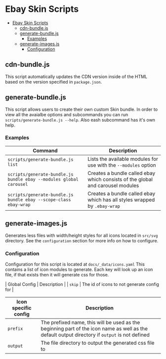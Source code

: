 # Ebay Skin Scripts

-   [Ebay Skin Scripts](#ebay-skin-scripts)
    -   [cdn-bundle.js](#cdn-bundlejs)
    -   [generate-bundle.js](#generate-bundlejs)
        -   [Examples](#examples)
    -   [generate-images.js](#generate-imagesjs)
        -   [Configuration](#configuration)

## cdn-bundle.js

This script automatically updates the CDN version inside of the HTML based on the version specified in `package.json`.

## generate-bundle.js

This script allows users to create their own custom Skin bundle.
In order to view all the avaialbe options and subcommands you can run `scripts/generate-bundle.js --help`. Also eash subcommand has it's own help.

### Examples

| Command                                                            | Description                                                                    |
| ------------------------------------------------------------------ | ------------------------------------------------------------------------------ |
| `scripts/generate-bundle.js list`                                  | Lists the available modules for use with the `--modules` option                |
| `scripts/generate-bundle.js bundle ebay --modules global carousel` | Creates a bundle called ebay which consists of the global and carousel modules |
| `scripts/generate-bundle.js bundle ebay --scope-class ebay-wrap`   | Creates a bundle called ebay which has all styles wrapped by `.ebay-wrap`      |

## generate-images.js

Generates less files with width/height styles for all icons located in `src/svg` directory. See the `configuration` section for more info on how to configure.

### Configuration

Configuration for this script is located at `docs/_data/icons.yaml`
This contains a list of icon modules to generate. Each key will look up an icon file, if that exists then it will generate css for those.

| Global Config | Description |
| `skip` | The id of icons to not generate config for |

| Icon specific config | Description                                                                                                                                    |
| -------------------- | ---------------------------------------------------------------------------------------------------------------------------------------------- |
| `prefix`             | The prefixed name, this will be used as the beginning part of the icon name as well as the default output directory if `output` is not defined |
| `output`             | The file directory to output the generated css file to                                                                                         |
